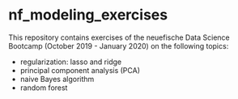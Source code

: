# nf_modeling_exercises

This repository contains exercises of the neuefische Data Science Bootcamp (October 2019 - January 2020) on the following topics:
- regularization: lasso and ridge
- principal component analysis (PCA)
- naive Bayes algorithm
- random forest

